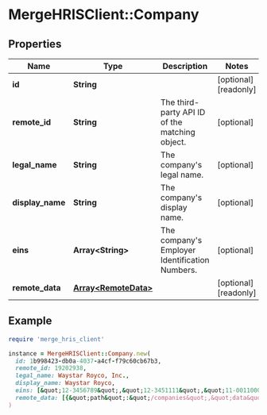 # MergeHRISClient::Company

## Properties

| Name | Type | Description | Notes |
| ---- | ---- | ----------- | ----- |
| **id** | **String** |  | [optional][readonly] |
| **remote_id** | **String** | The third-party API ID of the matching object. | [optional] |
| **legal_name** | **String** | The company&#39;s legal name. | [optional] |
| **display_name** | **String** | The company&#39;s display name. | [optional] |
| **eins** | **Array&lt;String&gt;** | The company&#39;s Employer Identification Numbers. | [optional] |
| **remote_data** | [**Array&lt;RemoteData&gt;**](RemoteData.md) |  | [optional][readonly] |

## Example

```ruby
require 'merge_hris_client'

instance = MergeHRISClient::Company.new(
  id: 1b998423-db0a-4037-a4cf-f79c60cb67b3,
  remote_id: 19202938,
  legal_name: Waystar Royco, Inc.,
  display_name: Waystar Royco,
  eins: [&quot;12-3456789&quot;,&quot;12-3451111&quot;,&quot;11-0011000&quot;],
  remote_data: [{&quot;path&quot;:&quot;/companies&quot;,&quot;data&quot;:[&quot;Varies by platform&quot;]}]
)
```

